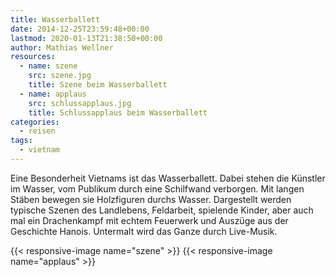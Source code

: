 ```yaml
---
title: Wasserballett
date: 2014-12-25T23:59:48+00:00
lastmod: 2020-01-13T21:38:50+00:00
author: Mathias Wellner
resources:
  - name: szene
    src: szene.jpg
    title: Szene beim Wasserballett
  - name: applaus
    src: schlussapplaus.jpg
    title: Schlussapplaus beim Wasserballett
categories:
  - reisen
tags:
  - vietnam
---
```

Eine Besonderheit Vietnams ist das Wasserballett. Dabei stehen die Künstler im Wasser, vom Publikum durch eine Schilfwand verborgen. Mit langen Stäben bewegen sie Holzfiguren durchs Wasser. Dargestellt werden typische Szenen des Landlebens, Feldarbeit, spielende Kinder, aber auch mal ein Drachenkampf mit echtem Feuerwerk und Auszüge aus der Geschichte Hanois. Untermalt wird das Ganze durch Live-Musik. 
<!--more-->

{{< responsive-image name="szene" >}}
{{< responsive-image name="applaus" >}}